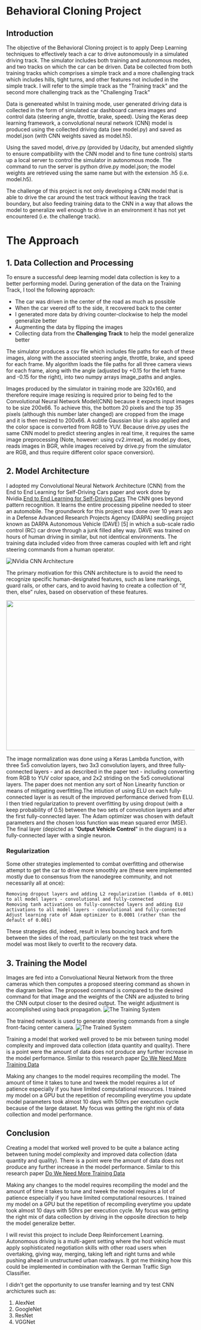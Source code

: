 # Behavioral Cloning Project

## Introduction

The objective of the Behavioral Cloning project is to apply Deep Learning techniques to effectively teach a car to drive autonomously in a simulated driving track. The simulator includes both training and autonomous modes, and two tracks on which the car can be driven. Data be collected from both training tracks which comprises a simple track and a more challenging track which includes hills, tight turns, and other features not included in the simple track. I will refer to the simple track as the "Training track" and the second more challenging track as the "Challenging Track"

Data is genereated whilst In training mode, user generated driving data is collected in the form of simulated car dashboard camera images and control data (steering angle, throttle, brake, speed). Using the Keras deep learning framework, a convolutional neural network (CNN) model is produced using the collected driving data (see model.py) and saved as model.json (with CNN weights saved as model.h5).

Using the saved model, drive.py (provided by Udacity, but amended slightly to ensure compatibility with the CNN model and to fine tune controls) starts up a local server to control the simulator in autonomous mode. The command to run the server is python drive.py model.json; the model weights are retrieved using the same name but with the extension .h5 (i.e. model.h5).

The challenge of this project is not only developing a CNN model that is able to drive the car around the test track without leaving the track boundary, but also feeding training data to the CNN in a way that allows the model to generalize well enough to drive in an environment it has not yet encountered (i.e. the challenge track).

# The Approach

## 1. Data Collection and Processing

To ensure a successful deep learning model data collection is key to a better performing model. During generation of the data on the Training Track, I tool the following approach:

*  The car was driven in the center of the road as much as possible
*  When the car veered off to the side, it recovered back to the center
*  I generated more data by driving counter-clockwise to help the model generalize better
*  Augmenting the data by flipping the images
*  Collecting data from the **Challenging Track** to help the model generalize better

The simulator produces a csv file which includes file paths for each of these images, along with the associated steering angle, throttle, brake, and speed for each frame. My algorithm loads the file paths for all three camera views for each frame, along with the angle (adjusted by +0.15 for the left frame and -0.15 for the right), into two numpy arrays image_paths and angles. 

Images produced by the simulator in training mode are 320x160, and therefore require image resizing is required prior to being fed to the Convolutional Neural Network Model(CNN) because it expects input images to be size 200x66. To achieve this, the bottom 20 pixels and the top 35 pixels (although this number later changed) are cropped from the image and it is then resized to 200x66. A subtle Gaussian blur is also applied and the color space is converted from RGB to YUV. Because drive.py uses the same CNN model to predict steering angles in real time, it requires the same image preprocessing (Note, however: using cv2.imread, as model.py does, reads images in BGR, while images received by drive.py from the simulator are RGB, and thus require different color space conversion).

## 2. Model Architecture
I adopted my Convolutional Neural Network Architecture (CNN) from the End to End Learning for Self-Driving Cars paper and work done by Nvidia.[End to End Learning for Self-Driving Cars](https://images.nvidia.com/content/tegra/automotive/images/2016/solutions/pdf/end-to-end-dl-using-px.pdf)
The CNN goes beyond pattern recognition. It learns the entire processing pipeline needed to steer an automobile. The groundwork for this project was done over 10 years ago in a Defense Advanced Research Projects Agency (DARPA) seedling project known as DARPA Autonomous Vehicle (DAVE) [5] in which a sub-scale radio control (RC) car drove through a junk filled alley way. DAVE was trained on hours of human driving in similar, but not identical environments. The training data included video from three cameras coupled with left and right steering commands from a human operator. 

![NVidia CNN Architecture](CNN_Architecture.jpg)

The primary motivation for this CNN architecture is to avoid the need to recognize specific human-designated features, such as lane markings, guard rails, or other cars, and to avoid having to create a collection of “if, then, else” rules, based on observation of these features. 

<img src="SelfDrivingCNNArchitecture.jpg" width="1000" height="400" />

The image normalization was done using a Keras Lambda function, with three 5x5 convolution layers, two 3x3 convolution layers, and three fully-connected layers - and as described in the paper text - including converting from RGB to YUV color space, and 2x2 striding on the 5x5 convolutional layers. The paper does not mention any sort of Non Linearity function or means of mitigating overfitting.The intiution of using ELU on each fully-connected layer is as result of the improved performance derived from ELU. I then tried regularization to prevent overfitting by using dropout (with a keep probability of 0.5) between the two sets of convolution layers and after the first fully-connected layer. The Adam optimizer was chosen with default parameters and the chosen loss function was mean squared error (MSE). The final layer (depicted as "**Output Vehicle Control**" in the diagram) is a fully-connected layer with a single neuron.

### Regularization

Some other strategies implemented to combat overfitting and otherwise attempt to get the car to drive more smoothly are (these were implemented mostly due to consensus from the nanodegree community, and not necessarily all at once):

    Removing dropout layers and adding L2 regularization (lambda of 0.001) to all model layers - convolutional and fully-connected
    Removing tanh activations on fully-connected layers and adding ELU activations to all model layers - convolutional and fully-connected
    Adjust learning rate of Adam optimizer to 0.0001 (rather than the default of 0.001)

These strategies did, indeed, result in less bouncing back and forth between the sides of the road, particularly on the test track where the model was most likely to overfit to the recovery data.

## 3. Training the Model
Images are fed into a Convoluational Neural Network from the three cameras which then computes a proposed steering command as shown in the diagram below. The proposed command is compared to the desired command for that image and the weights of the CNN are adjusted to bring the CNN output closer to the desired output. The weight adjustment is accomplished using back propagation.
![The Training System](TrainingSystem.jpg)

The trained network is used to generate steering commands from a single front-facing center camera.
![The Trained System](TrainedSystem.jpg)

Training a model that worked well proved to be mix between tuning model complexity and improved data collection (data quantity and quality). There is a point were the amount of data does not produce any further increase in the model performance. Similar to this research paper [Do We Need More Training Data]( http://carlvondrick.com/bigdata.pdf)

Making any changes to the model requires recompiling the model. The amount of time it takes to tune and tweek the model requires a lot of patience especially if you have limited computational resources. I trained my model on a GPU but the repetition of recompiling everytime you update model parameters took almost 10 days with 50hrs per execution cycle because of the large dataset. My focus was getting the right mix of data collection and model performance.


## Conclusion 


Creating a model that worked well proved to be quite a balance acting between tuning model complexity and improved data collection (data quantity and quality). There is a point were the amount of data does not produce any further increase in the model performance. Similar to this research paper [Do We Need More Training Data]( http://carlvondrick.com/bigdata.pdf)

Making any changes to the model requires recompiling the model and the amount of time it takes to tune and tweek the model requires a lot of patience especially if you have limited computational resources. I trained my model on a GPU but the repetition of recompiling everytime you update took almost 10 days with 50hrs per execution cycle. My focus was getting the right mix of data collection by driving in the opposite direction to help the model generalize better.

I will revist this project to include Deep Reinforcement Learning. Autonomous driving is a multi-agent setting where the host vehicle must apply sophisticated negotiation skills with other road users when overtaking, giving way, merging, taking left and right turns and while pushing ahead in unstructured urban roadways. It got me thinking how this could be implemented in combination with the German Traffic Sign Classifier.

I didn't get the opportunity to use transfer learning and try test CNN archictures such as:
1. AlexNet
2. GoogleNet
3. ResNet
4. VGGNet
